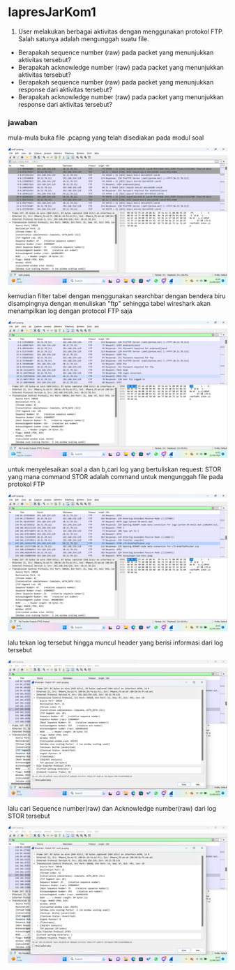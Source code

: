 # lapresJarKom1
1. User melakukan berbagai aktivitas dengan menggunakan protokol FTP. Salah satunya adalah mengunggah suatu file.

- Berapakah sequence number (raw) pada packet yang menunjukkan aktivitas tersebut?
- Berapakah acknowledge number (raw) pada packet yang menunjukkan aktivitas tersebut?
- Berapakah sequence number (raw) pada packet yang menunjukkan response dari aktivitas tersebut?
- Berapakah acknowledge number (raw) pada packet yang menunjukkan response dari aktivitas tersebut?
### jawaban
mula-mula buka file .pcapng yang telah disediakan pada modul soal

![Ss Soal1](images/Screenshot%202023-09-21%20102039.png)

kemudian filter tabel dengan menggunakan searchbar dengan bendera biru disampingnya dengan menuliskan "ftp" sehingga tabel wireshark akan menampilkan log dengan protocol FTP saja 

![Ss Soal1.1](images/Screenshot%202023-09-21%20103352.png)

untuk menyelesaikan soal a dan b,cari log yang bertuliskan request: STOR yang mana command STOR adalah command untuk mengunggah file pada protokol FTP

![Ss Soal1.2](images/Screenshot%202023-09-21%20104215.png)

lalu tekan log tersebut hingga muncul header yang berisi informasi dari  log tersebut

![Ss Soal1.2](images/Screenshot%202023-09-21%20104746.png)

lalu cari Sequence number(raw) dan Acknowledge number(raw) dari log STOR tersebut 

![Ss Soal1.2](images/Screenshot%202023-09-21%20104746.png)



